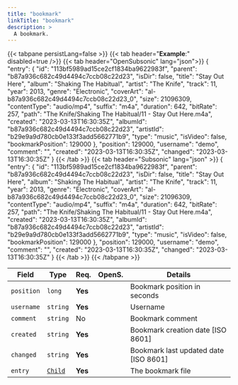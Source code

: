 ```yaml
---
title: "bookmark"
linkTitle: "bookmark"
description: >
  A bookmark.
---
```


{{< tabpane persistLang=false >}}
{{< tab header="**Example**:" disabled=true />}}
{{< tab header="OpenSubsonic" lang="json">}}
{
  "entry": {
    "id": "113bf5989ad15ce2cf1834ba9622983f",
    "parent": "b87a936c682c49d4494c7ccb08c22d23",
    "isDir": false,
    "title": "Stay Out Here",
    "album": "Shaking The Habitual",
    "artist": "The Knife",
    "track": 11,
    "year": 2013,
    "genre": "Electronic",
    "coverArt": "al-b87a936c682c49d4494c7ccb08c22d23_0",
    "size": 21096309,
    "contentType": "audio/mp4",
    "suffix": "m4a",
    "duration": 642,
    "bitRate": 257,
    "path": "The Knife/Shaking The Habitual/11 - Stay Out Here.m4a",
    "created": "2023-03-13T16:30:35Z",
    "albumId": "b87a936c682c49d4494c7ccb08c22d23",
    "artistId": "b29e9a9d780cb0e133f3add5662771b9",
    "type": "music",
    "isVideo": false,
    "bookmarkPosition": 129000
  },
  "position": 129000,
  "username": "demo",
  "comment": "",
  "created": "2023-03-13T16:30:35Z",
  "changed": "2023-03-13T16:30:35Z"
}
{{< /tab >}}
{{< tab header="Subsonic" lang="json" >}}
{
  "entry": {
    "id": "113bf5989ad15ce2cf1834ba9622983f",
    "parent": "b87a936c682c49d4494c7ccb08c22d23",
    "isDir": false,
    "title": "Stay Out Here",
    "album": "Shaking The Habitual",
    "artist": "The Knife",
    "track": 11,
    "year": 2013,
    "genre": "Electronic",
    "coverArt": "al-b87a936c682c49d4494c7ccb08c22d23_0",
    "size": 21096309,
    "contentType": "audio/mp4",
    "suffix": "m4a",
    "duration": 642,
    "bitRate": 257,
    "path": "The Knife/Shaking The Habitual/11 - Stay Out Here.m4a",
    "created": "2023-03-13T16:30:35Z",
    "albumId": "b87a936c682c49d4494c7ccb08c22d23",
    "artistId": "b29e9a9d780cb0e133f3add5662771b9",
    "type": "music",
    "isVideo": false,
    "bookmarkPosition": 129000
  },
  "position": 129000,
  "username": "demo",
  "comment": "",
  "created": "2023-03-13T16:30:35Z",
  "changed": "2023-03-13T16:30:35Z"
}
{{< /tab >}}
{{< /tabpane >}}

| Field |  Type | Req. | OpenS. | Details |
| --- | --- | --- | --- | --- |
| `position` | `long` | **Yes** |     | Bookmark position in seconds |
| `username` | `string` | **Yes** |     | Username |
| `comment` | `string` | No|     | Bookmark comment |
| `created` | `string` | **Yes** |     | Bookmark creation date [ISO 8601]|
| `changed` | `string` | **Yes**|     | Bookmark last updated date [ISO 8601]|
| `entry` | [`Child`](../child) | **Yes** |     | The bookmark file |
